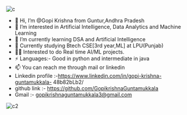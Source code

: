 
![c](https://user-images.githubusercontent.com/107085222/190042499-77acdb18-9dac-4136-8fd0-62cbb12cd056.gif)


- 👋 Hi, I’m @Gopi Krishna from Guntur,Andhra Pradesh
- 👀 I’m interested in Artificial Intelligence, Data Analytics and Machine Learning 
- 🌱 I’m currently learning DSA and Artificial Intelligence        
- 💬 Currently studying Btech CSE[3rd year,ML] at LPU(Punjab)
- 👨‍💻 Interested to do Real time AI/ML projects. 
- ⚡ Languages:- Good in python and intermediate in java
- 📫 You can reach me through mail or linkedin
- Linkedin profile :-https://www.linkedin.com/in/gopi-krishna-guntamukkala- 48b82bLb2/
- github link      :- https://github.com/GopikrishnaGuntamukkala
-   Gmail          :- gopikrishnaguntamukkala3@gmail.com

![c2](https://user-images.githubusercontent.com/107085222/190365378-bc552b2f-df68-4bea-8e65-45d1ee79c960.gif)

<!---
GopikrishnaGuntamukkala/GopikrishnaGuntamukkala is a ✨ special ✨ repository because its `README.md` (this file) appears on your GitHub profile.
You can click the Preview link to take a look at your changes.
--->
